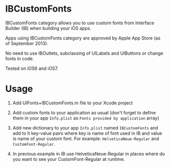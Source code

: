 IBCustomFonts
=============

IBCustomFonts category allows you to use custom fonts from Interface Builder (IB) when building your iOS apps.

Apps using IBCustomFonts category are approved by Apple App Store (as of September 2013).

No need to use IBOutlets, subclassing of UILabels and UIButtons or change fonts in code.

Tested on iOS6 and iOS7.
    
Usage
=====

1) Add UIFonts+IBCustomFonts.m file to your Xcode project

2) Add custom fonts to your application as usual (don't forget to define them in your app `Info.plist` as `Fonts provided by application` array)

3) Add new dictionary to your app `Info.plist` named `IBCustomFonts` and add to it key-value pairs where key is name of font used in IB and value is name of your custom font.
    For example: `HelveticaNeue-Regular` and `CustomFont-Regular`.
    
4) In previous example in IB use HelveticaNeue-Regular in places where do you want to see your CustomFont-Regular at runtime.
